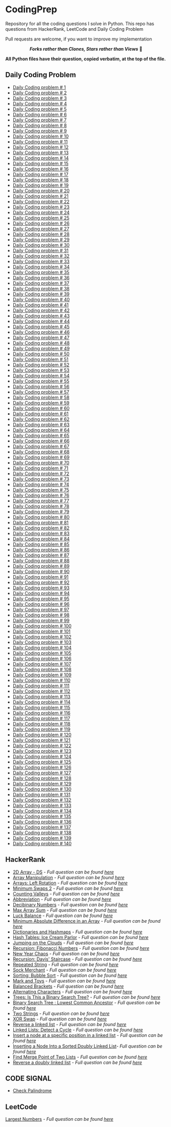 # CodingPrep
Repository for all the coding questions I solve in Python.
This repo has questions from HackerRank, LeetCode and Daily Coding Problem

Pull requests are welcome, if you want to improve my implementation

<div align="center">
 
 ***Forks rather than Clones, Stars rather than Views*** 🙏
</div>

**All Python files have their question, copied verbatim, at the top of the file.**

## Daily Coding Problem
- [Daily Coding problem # 1](DailyCodingProblem/1_Google_Two_Sum.py)
- [Daily Coding problem # 2](DailyCodingProblem/2_Uber_arrays_question.py)
- [Daily Coding problem # 3](DailyCodingProblem/3_Google_Serialize_BST.py)
- [Daily Coding problem # 4](DailyCodingProblem/4_Stripe_smallest_positive_number.py)
- [Daily Coding problem # 5](DailyCodingProblem/5_JaneStreet_functional_programming.py)
- [Daily Coding problem # 6](DailyCodingProblem/6_Google_XOR_linked_list.py)
- [Daily Coding problem # 7](DailyCodingProblem/7_Facebook_Decoding_porblem.py)
- [Daily Coding problem # 8](DailyCodingProblem/8_Google_Unival_trees.py)
- [Daily Coding problem # 9](DailyCodingProblem/9_Airbnb_NonAdjacent_Sum.py)
- [Daily Coding problem # 10](DailyCodingProblem/10_Apple_Job_Scheduler.py)
- [Daily Coding problem # 11](DailyCodingProblem/11_Twitter_AutoComplete.py)
- [Daily Coding problem # 12](DailyCodingProblem/12_Amazon_Staircase_problem.py)
- [Daily Coding problem # 13](DailyCodingProblem/13_Amazon_LongestDistinctSubstring.py)
- [Daily Coding problem # 14](DailyCodingProblem/14_Google_MonteCarlor_pi_Estimate.py)
- [Daily Coding problem # 15](DailyCodingProblem/15_UniformSampling_from_stream.py)
- [Daily Coding problem # 16](DailyCodingProblem/16_Twitter_log_orders.py)
- [Daily Coding problem # 17](DailyCodingProblem/17_Google_Longest_Absolute_Path.py)
- [Daily Coding problem # 18](DailyCodingProblem/18_Google_Max_of_Subarray.py)
- [Daily Coding problem # 19](DailyCodingProblem/19_Facebook_Builders_Min_Cost.py)
- [Daily Coding problem # 20](DailyCodingProblem/20_Intersecting_point_of_two_linkend_lists.py)
- [Daily Coding problem # 21](DailyCodingProblem/21_Snapchat_Number_of_Classrrooms.py)
- [Daily Coding problem # 22](DailyCodingProblem/22_MS_Sentence_from_Dict.py)
- [Daily Coding problem # 23](DailyCodingProblem/23_Google_Find_Min_Path.py)
- [Daily Coding problem # 24](DailyCodingProblem/24_Locking_Binary_tree.py)
- [Daily Coding problem # 25](DailyCodingProblem/25_Facebook_regular_expression.py)
- [Daily Coding problem # 26](DailyCodingProblem/26_Google_Remove_from_LinkedList.py)
- [Daily Coding problem # 27](DailyCodingProblem/27_balanced_brackets.py)
- [Daily Coding problem # 28](DailyCodingProblem/28_Palantir_Justtify_text.py)
- [Daily Coding problem # 29](DailyCodingProblem/29_Amazon_Run_length_encoding.py)
- [Daily Coding problem # 30](DailyCodingProblem/30_Facebook_Holding_capacity.py)
- [Daily Coding problem # 31](DailyCodingProblem/31_Google_Min_Edit_Distance.py)
- [Daily Coding problem # 32](DailyCodingProblem/32_Jane_Street_Currency_Arbitration.py)
- [Daily Coding problem # 33](DailyCodingProblem/33_MS_Running_Median.py)
- [Daily Coding problem # 34](DailyCodingProblem/34_Quora_Make_Palindrome.py)
- [Daily Coding problem # 35](DailyCodingProblem/35_Google_Arrange_Chars_in_Linear_time.py)
- [Daily Coding problem # 36](DailyCodingProblem/36_Dropbox_Find_Second_Largest_Node_in_BST.py)
- [Daily Coding problem # 37](DailyCodingProblem/37_Google_Power_Set.py)
- [Daily Coding problem # 38](DailyCodingProblem/38_Ms_N_Queens.py)
- [Daily Coding problem # 39](DailyCodingProblem/39_Dropbox_Conways_Game_of_Life.py)
- [Daily Coding problem # 40](DailyCodingProblem/40_Goolge_Find_Nonduplicate_Int.py)
- [Daily Coding problem # 41](DailyCodingProblem/41_Facebook_Find_valid_Itinerary.py)
- [Daily Coding problem # 42](DailyCodingProblem/42_Google_Find_subset_adding_to_k.py)
- [Daily Coding problem # 43](DailyCodingProblem/43_Amazon_Implement_Stack.py)
- [Daily Coding problem # 44](DailyCodingProblem/44_Google_Count_Inversions_In_Unsorted_List.py)
- [Daily Coding problem # 45](DailyCodingProblem/45_TwoSigma_Implement_Rand7_from_Rand5.py)
- [Daily Coding problem # 46](DailyCodingProblem/46_Amazon_Longest_Palindromic_Subsequence.py)
- [Daily Coding problem # 47](DailyCodingProblem/47_Facebook_Stock_Buying_and_Selling.py)
- [Daily Coding problem # 48](DailyCodingProblem/48_Google_Reconstruct_Tree.py)
- [Daily Coding problem # 49](DailyCodingProblem/49_Amazon_Max_Sum_Contiguous_Subsequence.py)
- [Daily Coding problem # 50](DailyCodingProblem/50_Microsoft_Arithmetic_In_Tree.py)
- [Daily Coding problem # 51](DailyCodingProblem/51_Facebook_Shuffle_Cards.py)
- [Daily Coding problem # 52](DailyCodingProblem/52_Google_LRU.py)
- [Daily Coding problem # 53](DailyCodingProblem/53_Apple_Implement_Queue_With_Stacks.py)
- [Daily Coding problem # 54](DailyCodingProblem/54_Dropbox_Sudoku_Solver.py)
- [Daily Coding problem # 55](DailyCodingProblem/55_Microsoft_shortenURL.py)
- [Daily Coding problem # 56](DailyCodingProblem/56_Google_Color_Adjacency_Matrix.py)
- [Daily Coding problem # 57](DailyCodingProblem/57_Amazon_Breakup_Text_Into_k_size_sentences.py)
- [Daily Coding problem # 58](DailyCodingProblem/58_Amazon_Find_Element_In_Rotated_Array.py)
- [Daily Coding problem # 59](DailyCodingProblem/59_Google_File_Sync_Algorithm.py)
- [Daily Coding problem # 60](DailyCodingProblem/60_Facebook_Partition_Multiset.py)
- [Daily Coding problem # 61](DailyCodingProblem/61_Google_Integer_Exponentiation.py)
- [Daily Coding problem # 62](DailyCodingProblem/62_Facebook_Count_Traversal_For_Matrix.py)
- [Daily Coding problem # 63](DailyCodingProblem/63_Microsoft_Find_Word_In_Matrix.py)
- [Daily Coding problem # 64](DailyCodingProblem/64_Google_Knights_Tour.py)
- [Daily Coding problem # 65](DailyCodingProblem/65_Google_Print_Spiral_Array.py)
- [Daily Coding problem # 66](DailyCodingProblem/66_Square_Biased_Coin.py)
- [Daily Coding problem # 67](DailyCodingProblem/67_Google_LFU_cache.py)
- [Daily Coding problem # 68](DailyCodingProblem/68_Google_Find_Attacking_Bishops.py)
- [Daily Coding problem # 69](DailyCodingProblem/69_Facebook_Largest_Product_Three_Ints.py)
- [Daily Coding problem # 70](DailyCodingProblem/70_Microsoft_Perfect_Numbers_Sum_to_10.py)
- [Daily Coding problem # 71](DailyCodingProblem/71_TwoSigma_Rand5_from_Rand7.py)
- [Daily Coding problem # 72](DailyCodingProblem/72_Google_Largest_Path_In_Directed_Graph.py)
- [Daily Coding problem # 73](DailyCodingProblem/73_Google_Reverse_Singly_Linked_List.py)
- [Daily Coding problem # 74](DailyCodingProblem/74_Apple_Number_Of_Times_X_Appears_NxN_Multiplication_Table.py)
- [Daily Coding problem # 75](DailyCodingProblem/75_Microsoft_Find_Longest_Increasing_Noncontigous_subsequence.py)
- [Daily Coding problem # 76](DailyCodingProblem/76_Google_Remove_Cols_to_Make_Lexographical.py)
- [Daily Coding problem # 77](DailyCodingProblem/77_Snapchat_Merge_Overlapping_Intervals.py)
- [Daily Coding problem # 78](DailyCodingProblem/78_Google_K_Sorted_Singly_LinkedList_to_One_list.py)
- [Daily Coding problem # 79](DailyCodingProblem/79_Facebook_Change_One_Number_to_Make_Increasing_list.py)
- [Daily Coding problem # 80](DailyCodingProblem/80_Google_Return_Deepest_Node_Binary_Tree.py)
- [Daily Coding problem # 81](DailyCodingProblem/81_Yelp_Return_All_Possible_Combos_of_Code.py)
- [Daily Coding problem # 82](DailyCodingProblem/82_Microsoft_Implement_Read_N.py)
- [Daily Coding problem # 83](DailyCodingProblem/83_Google_Invert_Binary_Search_Tree.py)
- [Daily Coding problem # 84](DailyCodingProblem/84_Amazon_Find_Islands_From_Matrix.py)
- [Daily Coding problem # 85](DailyCodingProblem/85_Facebook_Conditional_Ops_Using_Math_on_32bit_Ints.py)
- [Daily Coding problem # 86](DailyCodingProblem/86_Google_Num_Of_Parantheses_To_Remove_To_Make_Valid_Parantheses.py)
- [Daily Coding problem # 87](DailyCodingProblem/87_Uber_Validate_Discrete_Logic.py)
- [Daily Coding problem # 88](DailyCodingProblem/88_ContextLogic_Implement_Division_with_Add_and_Subtract.py)
- [Daily Coding problem # 89](DailyCodingProblem/89_LinkedIn_Check_If_Valid_BST.py)
- [Daily Coding problem # 90](DailyCodingProblem/90_Google_Uniform_Random_Numbers_With_Exception.py)
- [Daily Coding problem # 91](DailyCodingProblem/91_Dropbox_Fix_Lambda_Expression.py)
- [Daily Coding problem # 92](DailyCodingProblem/92_Dropbox_Sort_Courses_with_Prereqs.py)
- [Daily Coding problem # 93](DailyCodingProblem/93_Apple_Find_largest_subtree_BST.py)
- [Daily Coding problem # 94](DailyCodingProblem/94_Google_Max_Path_Two_Nodes_of_Binary_Tree.py)
- [Daily Coding problem # 95](DailyCodingProblem/95_Palantir_Next_Greater_Permutation.py)
- [Daily Coding problem # 96](DailyCodingProblem/96_Microsoft_Return_All_Permutations.py)
- [Daily Coding problem # 97](DailyCodingProblem/97_Stripe_Create_Data_Struc_to_Store_KeyTime_Value_Pairs.py)
- [Daily Coding problem # 98](DailyCodingProblem/98_Coursera_Find_Word_In_Grid.py)
- [Daily Coding problem # 99](DailyCodingProblem/99_Mircosoft_Find_Longest_Consecutive_Sequence.py)
- [Daily Coding problem # 100](DailyCodingProblem/100_Google_Find_Min_Steps_to_Reach_Point.py)
- [Daily Coding problem # 101](DailyCodingProblem/101_Alibaba_Goldbach_Conjecture.py)
- [Daily Coding problem # 102](DailyCodingProblem/102_Lyft_Contiguous_Elements_Sum_to_K.py)
- [Daily Coding problem # 103](DailyCodingProblem/103_Square_Return_Shortest_Substr_Containing_All_Chars.py)
- [Daily Coding problem # 104](DailyCodingProblem/104_Google_Is_Doubly_LinkedList_Palindrome.py)
- [Daily Coding problem # 105](DailyCodingProblem/105_Facebook_Debounce_function.py)
- [Daily Coding problem # 106](DailyCodingProblem/106_Pinterest_Hop_to_End.py)
- [Daily Coding problem # 107](DailyCodingProblem/107_Microsoft_Print_BinaryTree_Levelwise.py)
- [Daily Coding problem # 108](DailyCodingProblem/108_Google_Can_Two_Stings_Be_Shifted_To_Be_Equal.py)
- [Daily Coding problem # 109](DailyCodingProblem/109_Cisco_Swap_Even_Odd_Bits.py)
- [Daily Coding problem # 110](DailyCodingProblem/110_Facebook_Given_BinaryTree_Return_All_Paths_From_Root.py)
- [Daily Coding problem # 111](DailyCodingProblem/111_Google_Indices_Of_All_Anagrams_Of_String_In_Target_String.py)
- [Daily Coding problem # 112](DailyCodingProblem/112_Twitter_Find_Lowest_Common_Ancestor_of_Two_Nodes_In_A_Tree.py)
- [Daily Coding problem # 113](DailyCodingProblem/113_Google_Reverse_A_String_In_Place.py)
- [Daily Coding problem # 114](DailyCodingProblem/114_Facebook_Reverse_String_Maintaining_Delimiter_Order.py)
- [Daily Coding problem # 115](DailyCodingProblem/115_Google_Check_If_Tree_Is_Part_Of_Another_Tree.py)
- [Daily Coding problem # 116](DailyCodingProblem/116_JaneStreet_Generate_Unbounded_Tree_In_Constant_Time.py)
- [Daily Coding problem # 117](DailyCodingProblem/117_Facebook_Return_Tree_Level_With_Min_Sum.py)
- [Daily Coding problem # 118](DailyCodingProblem/118_Google_Return_Sorted_Squared_List.py)
- [Daily Coding problem # 119](DailyCodingProblem/119_Google_Find_Smallest_Set_of_Numbers_That_Covers_All_Intervals.py)
- [Daily Coding problem # 120](DailyCodingProblem/120_Microsoft_Implement_Singleton_With_A_Twist.py)
- [Daily Coding problem # 121](DailyCodingProblem/121_Google_Remove_atmost_K_chars_to_make_palindrome.py)
- [Daily Coding problem # 122](DailyCodingProblem/122_Zillow_Maximize_Coin_Collection_2D_Grid.py)
- [Daily Coding problem # 123](DailyCodingProblem/123_LinkedIn_Check_If_Number.py)
- [Daily Coding problem # 124](DailyCodingProblem/124_Microsoft_Number_of_Games_to_Flip_Coins.py)
- [Daily Coding problem # 125](DailyCodingProblem/125_Google_from_BinaryTree_Find_Two_Nodes_with_Sum_K.py)
- [Daily Coding problem # 126](DailyCodingProblem/126_Facebook_Rotate_List_by_K_Elements.py)
- [Daily Coding problem # 127](DailyCodingProblem/127_Microsoft_Sum_Numbers_Represented_In_LInked_Lists.py)
- [Daily Coding problem # 128](DailyCodingProblem/128_Others_Tower_Of_Hannoi.py)
- [Daily Coding problem # 129](DailyCodingProblem/129_Others_Find_Squareroot_Of_Number.py)
- [Daily Coding problem # 130](DailyCodingProblem/130_Facebook_Buy_Sell_Stock.py)
- [Daily Coding problem # 131](DailyCodingProblem/131_Snapchat_Clone_LinkedList_with_random_pointers.py)
- [Daily Coding problem # 132](DailyCodingProblem/132_RiotGames_Design_HitCounter.py)
- [Daily Coding problem # 133](DailyCodingProblem/133_Amazon_Find_Inorder_Successor_In_BST.py)
- [Daily Coding problem # 134](DailyCodingProblem/134_Facebook_Implement_SparseArray.py)
- [Daily Coding problem # 135](DailyCodingProblem/135_Apple_Find_MinPath_Sum_From_Root_To_Leaf.py)
- [Daily Coding problem # 136](DailyCodingProblem/136_Google_Find_largest_Rect_In_Bianry_Matrix.py)
- [Daily Coding problem # 137](DailyCodingProblem/137_Amazon_Implement_Bit_Array.py)
- [Daily Coding problem # 138](DailyCodingProblem/138_Google_Coin_Change_Problem.py)
- [Daily Coding problem # 139](DailyCodingProblem/139_Google_Create_Peekable_Iterator.py)
- [Daily Coding problem # 140](DailyCodingProblem/140_Facebook_Find_Elements_That_Only_Appear_Once.py) 

## HackerRank
- [2D Array - DS](2D_Array_HourGlassSum.py) - *Full question can be found [here](https://www.hackerrank.com/challenges/ctci-array-left-rotation/problem?h_l=interview&playlist_slugs%5B%5D%5B%5D=interview-preparation-kit&playlist_slugs%5B%5D%5B%5D=arrays)*
- [Array Manipulation](Array_manipulation.py) - *Full question can be found [here](https://www.hackerrank.com/challenges/crush/problem?h_l=interview&playlist_slugs%5B%5D=interview-preparation-kit&playlist_slugs%5B%5D=arrays)*
- [Arrays: Left Rotation](Arrays_LeftRotation.py) - *Full question can be found [here](https://www.hackerrank.com/challenges/ctci-array-left-rotation/problem?h_l=interview&playlist_slugs%5B%5D%5B%5D=interview-preparation-kit&playlist_slugs%5B%5D%5B%5D=arrays)*
- [Minimum Swaps 2](Arrays_MinSwaps.py) - *Full question can be found [here](https://www.hackerrank.com/challenges/minimum-swaps-2/problem?h_l=interview&playlist_slugs%5B%5D=interview-preparation-kit&playlist_slugs%5B%5D=arrays)*
- [Counting Valleys](Counting_Valleys.py) - *Full question can be found [here](https://www.hackerrank.com/challenges/counting-valleys/problem?h_l=interview&playlist_slugs%5B%5D=interview-preparation-kit&playlist_slugs%5B%5D=warmup)*
- [Abbreviation](Dynamic_Abbreviavtion.py) - *Full question can be found [here](https://www.hackerrank.com/challenges/abbr/problem?h_l=interview&playlist_slugs%5B%5D=interview-preparation-kit&playlist_slugs%5B%5D=dynamic-programming)*
- [Decibinary Numbers](Dynamic_Decibinary.py) - *Full question can be found [here](https://www.hackerrank.com/challenges/decibinary-numbers?h_l=interview&playlist_slugs%5B%5D=interview-preparation-kit&playlist_slugs%5B%5D=dynamic-programming)*
- [Max Array Sum](DynamicProg_MaxArraySum.py) - *Full question can be found [here](https://www.hackerrank.com/challenges/max-array-sum/problem?h_l=interview&playlist_slugs%5B%5D=interview-preparation-kit&playlist_slugs%5B%5D=dynamic-programming)*
- [Luck Balance](Greedy_Luck_Balance.py) - *Full question can be found [here](https://www.hackerrank.com/challenges/luck-balance/problem?h_l=interview&playlist_slugs%5B%5D=interview-preparation-kit&playlist_slugs%5B%5D=greedy-algorithms)*
- [Minimum Absolute Difference in an Array](Greedy_Minimum_Absolute_Difference_n_Array.py) - *Full question can be found [here](https://www.hackerrank.com/challenges/minimum-absolute-difference-in-an-array/problem?h_l=interview&playlist_slugs%5B%5D=interview-preparation-kit&playlist_slugs%5B%5D=greedy-algorithms)*
- [Dictionaries and Hashmaps](Hash_Tables_Ransom_Note.py) - *Full question can be found [here](https://www.hackerrank.com/challenges/ctci-ransom-note/problem?h_l=interview&playlist_slugs%5B%5D=interview-preparation-kit&playlist_slugs%5B%5D=dictionaries-hashmaps)*
- [Hash Tables: Ice Cream Parlor](HashTables_IceCream_Parlor.py) - *Full question can be found [here](https://www.hackerrank.com/challenges/ctci-ice-cream-parlor/problem?h_l=interview&playlist_slugs%5B%5D=interview-preparation-kit&playlist_slugs%5B%5D=search)*
- [Jumping on the Clouds](Jumping_on_the_Clouds.py) - *Full question can be found [here](https://www.hackerrank.com/challenges/jumping-on-the-clouds/problem)*
- [Recursion: Fibonacci Numbers](Fibonacci.py) - *Full question can be found [here](https://www.hackerrank.com/challenges/ctci-fibonacci-numbers/problem?h_l=interview&playlist_slugs%5B%5D=interview-preparation-kit&playlist_slugs%5B%5D=recursion-backtracking)*
- [New Year Chaos](NewYearChaos.py) - *Full question can be found [here](https://www.hackerrank.com/challenges/new-year-chaos/problem)*
- [Recursion: Davis' Staircase](Recursion_Davis_Staircase.py) - *Full question can be found [here](https://www.hackerrank.com/challenges/ctci-recursive-staircase/problem?h_l=interview&playlist_slugs%5B%5D=interview-preparation-kit&playlist_slugs%5B%5D=recursion-backtracking)*
- [Repeated String](Repeated_String.py) - *Full question can be found [here](https://www.hackerrank.com/challenges/repeated-string/problem?h_r=internal-search)*
- [Sock Merchant](Sock_Merchant.py) - *Full question can be found [here](https://www.hackerrank.com/challenges/sock-merchant/problem)*
- [Sorting: Bubble Sort](Sorting_Bubble_Sort.py) - *Full question can be found [here](https://www.hackerrank.com/challenges/ctci-bubble-sort/problem?h_l=interview&playlist_slugs%5B%5D=interview-preparation-kit&playlist_slugs%5B%5D=sorting)*
- [Mark and Toys](Sorting_Mark_and_toys.py) - *Full question can be found [here](https://www.hackerrank.com/challenges/mark-and-toys/problem?h_l=interview&playlist_slugs%5B%5D=interview-preparation-kit&playlist_slugs%5B%5D=sorting)*
- [Balanced Brackets](Stacks_n_Queues_Balanced_brackets.py) - *Full question can be found [here](https://www.hackerrank.com/challenges/balanced-brackets/problem)*
- [Alternating Characters](Strings_Alternating_Characters.py) - *Full question can be found [here](https://www.hackerrank.com/challenges/alternating-characters/problem)*
- [Trees: Is This a Binary Search Tree?](Trees_Is_This_a_Binary_Search_Tree.py) - *Full question can be found [here](https://www.hackerrank.com/challenges/ctci-is-binary-search-tree/problem)*
- [Binary Search Tree : Lowest Common Ancestor](Trees_Is_This_a_Binary_Search_Tree.py) - *Full question can be found [here](https://www.hackerrank.com/challenges/binary-search-tree-lowest-common-ancestor/problem)*
- [Two Strings](Two_Strings.py) - *Full question can be found [here](https://www.hackerrank.com/challenges/two-strings/problem)*
- [XOR Swap](XOR_swap.py) - *Full question can be found [here](https://www.hackerrank.com/topics/bitwise-xor)*
- [Reverse a linked list](Linked_Lists_ReverseLinkedList.py) - *Full question can be found [here](https://www.hackerrank.com/challenges/reverse-a-linked-list/problem)*
- [Linked Lists: Detect a Cycle](LinkedList_FindCycleInLinkedList.py) -  *Full question can be found [here](https://www.hackerrank.com/challenges/ctci-linked-list-cycle/problem)*
- [Insert a node at a specific position in a linked list](LinkedList_InsertNodeAtSpecificPosition.py) - *Full question can be found [here](https://www.hackerrank.com/challenges/insert-a-node-at-a-specific-position-in-a-linked-list/problem)*
- [Inserting a Node Into a Sorted Doubly Linked List](LinkedList_InsertNodeInSortedDoublyLinkedList.py)- *Full question can be found [here](https://www.hackerrank.com/challenges/insert-a-node-into-a-sorted-doubly-linked-list/problem)*
- [Find Merge Point of Two Lists](LinkedLists_FindMergePointOfTwoLists.py) - *Full question can be found [here](https://www.hackerrank.com/challenges/find-the-merge-point-of-two-joined-linked-lists/problem)*
- [Reverse a doubly linked list](LinkedLists_ReveserseDoublyLinkedList.py) - *Full question can be found [here](https://www.hackerrank.com/challenges/reverse-a-doubly-linked-list/problem)*


## CODE SIGNAL
- [Check Palindrome](CodeSignal/check_palindrome.py)


## LeetCode
[Largest Numbers](largest_number.py) - *Full question can be found [here](https://leetcode.com/problems/largest-number)*
